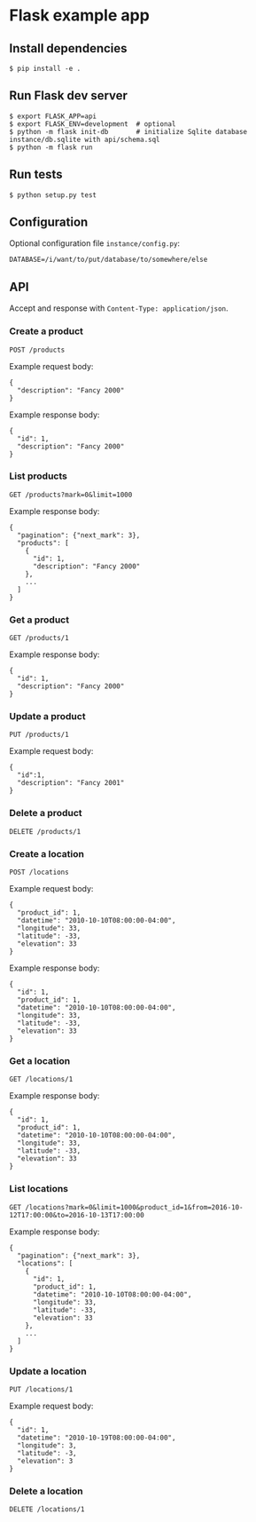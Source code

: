 # Flask example app

## Install dependencies
```
$ pip install -e .
```

## Run Flask dev server
```
$ export FLASK_APP=api
$ export FLASK_ENV=development  # optional
$ python -m flask init-db       # initialize Sqlite database instance/db.sqlite with api/schema.sql
$ python -m flask run
```

## Run tests
```
$ python setup.py test
```

## Configuration
Optional configuration file `instance/config.py`:
```
DATABASE=/i/want/to/put/database/to/somewhere/else
```

## API
Accept and response with `Content-Type: application/json`.

### Create a product
```
POST /products
```
Example request body:
```
{
  "description": "Fancy 2000"
}
```
Example response body:
```
{
  "id": 1,
  "description": "Fancy 2000"
}
```

### List products
```
GET /products?mark=0&limit=1000
```
Example response body:
```
{
  "pagination": {"next_mark": 3},
  "products": [
    {
      "id": 1,
      "description": "Fancy 2000"
    },
    ...
  ]
}
```

### Get a product
```
GET /products/1
```
Example response body:
```
{
  "id": 1,
  "description": "Fancy 2000"
}
```

### Update a product
```
PUT /products/1
```
Example request body:
```
{
  "id":1,
  "description": "Fancy 2001"
}
```

### Delete a product
```
DELETE /products/1
```

### Create a location
```
POST /locations
```
Example request body:
```
{
  "product_id": 1,
  "datetime": "2010-10-10T08:00:00-04:00",
  "longitude": 33,
  "latitude": -33,
  "elevation": 33
}
```
Example response body:
```
{
  "id": 1,
  "product_id": 1,
  "datetime": "2010-10-10T08:00:00-04:00",
  "longitude": 33,
  "latitude": -33,
  "elevation": 33
}
```

### Get a location
```
GET /locations/1
```
Example response body:
```
{
  "id": 1,
  "product_id": 1,
  "datetime": "2010-10-10T08:00:00-04:00",
  "longitude": 33,
  "latitude": -33,
  "elevation": 33
}
```

### List locations
```
GET /locations?mark=0&limit=1000&product_id=1&from=2016-10-12T17:00:00&to=2016-10-13T17:00:00
```
Example response body:
```
{
  "pagination": {"next_mark": 3},
  "locations": [
    {
      "id": 1,
      "product_id": 1,
      "datetime": "2010-10-10T08:00:00-04:00",
      "longitude": 33,
      "latitude": -33,
      "elevation": 33
    },
    ...
  ]
}
```

### Update a location
```
PUT /locations/1
```
Example request body:
```
{
  "id": 1,
  "datetime": "2010-10-19T08:00:00-04:00",
  "longitude": 3,
  "latitude": -3,
  "elevation": 3
}
```

### Delete a location
```
DELETE /locations/1
```

